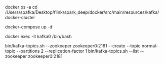 
docker ps -a
cd  /Users/spafka/Desktop/flink/spark_deep/docker/src/main/resources/kafka/docker-cluster

docker-compose up -d

docker exec -it kafka0 /bin/bash

bin/kafka-topics.sh --zookeeper zookeeper0:2181 --create --topic normal-topic --partitions 2 --replication-factor 1
bin/kafka-topics.sh  --list  --zookeeper zookeeper0:2181